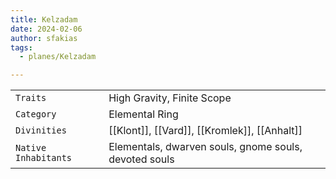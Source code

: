 ```yaml
---
title: Kelzadam
date: 2024-02-06
author: sfakias
tags:
  - planes/Kelzadam

---
```

| | |
| --- | --- |
| `Traits` | High Gravity, Finite Scope |
| `Category` | Elemental Ring |
| `Divinities` | [[Klont]], [[Vard]], [[Kromlek]], [[Anhalt]] |
| `Native Inhabitants` | Elementals, dwarven souls, gnome souls, devoted souls |